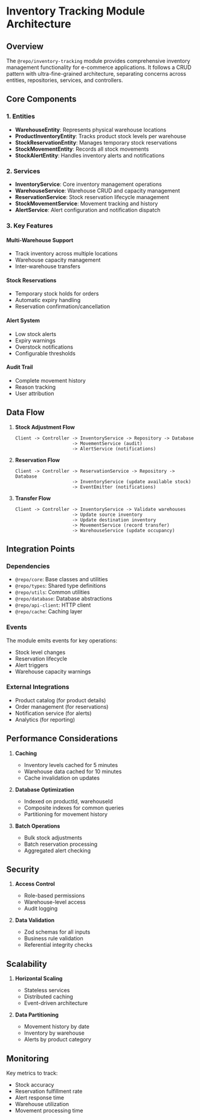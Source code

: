# Inventory Tracking Module Architecture

## Overview

The `@repo/inventory-tracking` module provides comprehensive inventory management functionality for e-commerce applications. It follows a CRUD pattern with ultra-fine-grained architecture, separating concerns across entities, repositories, services, and controllers.

## Core Components

### 1. Entities
- **WarehouseEntity**: Represents physical warehouse locations
- **ProductInventoryEntity**: Tracks product stock levels per warehouse
- **StockReservationEntity**: Manages temporary stock reservations
- **StockMovementEntity**: Records all stock movements
- **StockAlertEntity**: Handles inventory alerts and notifications

### 2. Services
- **InventoryService**: Core inventory management operations
- **WarehouseService**: Warehouse CRUD and capacity management
- **ReservationService**: Stock reservation lifecycle management
- **StockMovementService**: Movement tracking and history
- **AlertService**: Alert configuration and notification dispatch

### 3. Key Features

#### Multi-Warehouse Support
- Track inventory across multiple locations
- Warehouse capacity management
- Inter-warehouse transfers

#### Stock Reservations
- Temporary stock holds for orders
- Automatic expiry handling
- Reservation confirmation/cancellation

#### Alert System
- Low stock alerts
- Expiry warnings
- Overstock notifications
- Configurable thresholds

#### Audit Trail
- Complete movement history
- Reason tracking
- User attribution

## Data Flow

1. **Stock Adjustment Flow**
   ```
   Client -> Controller -> InventoryService -> Repository -> Database
                        -> MovementService (audit)
                        -> AlertService (notifications)
   ```

2. **Reservation Flow**
   ```
   Client -> Controller -> ReservationService -> Repository -> Database
                        -> InventoryService (update available stock)
                        -> EventEmitter (notifications)
   ```

3. **Transfer Flow**
   ```
   Client -> Controller -> InventoryService -> Validate warehouses
                        -> Update source inventory
                        -> Update destination inventory
                        -> MovementService (record transfer)
                        -> WarehouseService (update occupancy)
   ```

## Integration Points

### Dependencies
- `@repo/core`: Base classes and utilities
- `@repo/types`: Shared type definitions
- `@repo/utils`: Common utilities
- `@repo/database`: Database abstractions
- `@repo/api-client`: HTTP client
- `@repo/cache`: Caching layer

### Events
The module emits events for key operations:
- Stock level changes
- Reservation lifecycle
- Alert triggers
- Warehouse capacity warnings

### External Integrations
- Product catalog (for product details)
- Order management (for reservations)
- Notification service (for alerts)
- Analytics (for reporting)

## Performance Considerations

1. **Caching**
   - Inventory levels cached for 5 minutes
   - Warehouse data cached for 10 minutes
   - Cache invalidation on updates

2. **Database Optimization**
   - Indexed on productId, warehouseId
   - Composite indexes for common queries
   - Partitioning for movement history

3. **Batch Operations**
   - Bulk stock adjustments
   - Batch reservation processing
   - Aggregated alert checking

## Security

1. **Access Control**
   - Role-based permissions
   - Warehouse-level access
   - Audit logging

2. **Data Validation**
   - Zod schemas for all inputs
   - Business rule validation
   - Referential integrity checks

## Scalability

1. **Horizontal Scaling**
   - Stateless services
   - Distributed caching
   - Event-driven architecture

2. **Data Partitioning**
   - Movement history by date
   - Inventory by warehouse
   - Alerts by product category

## Monitoring

Key metrics to track:
- Stock accuracy
- Reservation fulfillment rate
- Alert response time
- Warehouse utilization
- Movement processing time
